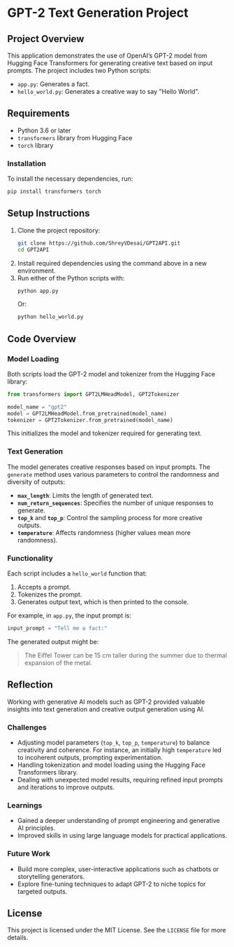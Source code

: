 


# GPT-2 Text Generation Project

## Project Overview
This application demonstrates the use of OpenAI’s GPT-2 model from Hugging Face Transformers for generating creative text based on input prompts. The project includes two Python scripts:
- `app.py`: Generates a fact.
- `hello_world.py`: Generates a creative way to say "Hello World".

## Requirements
- Python 3.6 or later
- `transformers` library from Hugging Face
- `torch` library

### Installation
To install the necessary dependencies, run:
```bash
pip install transformers torch
```

## Setup Instructions
1. Clone the project repository:
   ```bash
   git clone https://github.com/ShreyVDesai/GPT2API.git
   cd GPT2API
   ```
2. Install required dependencies using the command above in a new environment.
3. Run either of the Python scripts with:
   ```bash
   python app.py
   ```
   Or:
   ```bash
   python hello_world.py
   ```

## Code Overview
### Model Loading
Both scripts load the GPT-2 model and tokenizer from the Hugging Face library:
```python
from transformers import GPT2LMHeadModel, GPT2Tokenizer

model_name = "gpt2"
model = GPT2LMHeadModel.from_pretrained(model_name)
tokenizer = GPT2Tokenizer.from_pretrained(model_name)
```
This initializes the model and tokenizer required for generating text.

### Text Generation
The model generates creative responses based on input prompts. The `generate` method uses various parameters to control the randomness and diversity of outputs:
- **`max_length`**: Limits the length of generated text.
- **`num_return_sequences`**: Specifies the number of unique responses to generate.
- **`top_k`** and **`top_p`**: Control the sampling process for more creative outputs.
- **`temperature`**: Affects randomness (higher values mean more randomness).

### Functionality
Each script includes a `hello_world` function that:
1. Accepts a prompt.
2. Tokenizes the prompt.
3. Generates output text, which is then printed to the console.

For example, in `app.py`, the input prompt is:
```python
input_prompt = "Tell me a fact:"
```
The generated output might be:
> The Eiffel Tower can be 15 cm taller during the summer due to thermal expansion of the metal.

## Reflection
Working with generative AI models such as GPT-2 provided valuable insights into text generation and creative output generation using AI. 

### Challenges
- Adjusting model parameters (`top_k`, `top_p`, `temperature`) to balance creativity and coherence. For instance, an initially high `temperature` led to incoherent outputs, prompting experimentation.
- Handling tokenization and model loading using the Hugging Face Transformers library.
- Dealing with unexpected model results, requiring refined input prompts and iterations to improve outputs.

### Learnings
- Gained a deeper understanding of prompt engineering and generative AI principles.
- Improved skills in using large language models for practical applications.

### Future Work
- Build more complex, user-interactive applications such as chatbots or storytelling generators.
- Explore fine-tuning techniques to adapt GPT-2 to niche topics for targeted outputs.

## License
This project is licensed under the MIT License. See the `LICENSE` file for more details.
